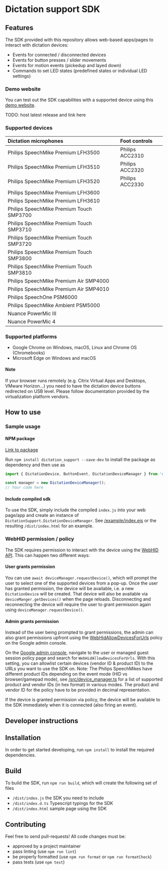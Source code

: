 #  Dictation support SDK

##  Features
The SDK provided with this repository allows web-based apps/pages to interact with dictation devices:
* Events for connected / disconnected devices
* Events for button presses / slider movements
* Events for motion events (pickedup and layed down)
* Commands to set LED states (predefined states or individual LED settings)

### Demo website
You can test out the SDK capabilities with a supported device using this [demo website](https://storage.googleapis.com/chromeos-mgmt-public-extension/dictation_support/index.html).

TODO: host latest release and link here

###  Supported devices
| Dictation microphones                    | Foot controls   |
|:-----------------------------------------|:----------------|
| Philips SpeechMike Premium LFH3500       | Philips ACC2310 |
| Philips SpeechMike Premium LFH3510       | Philips ACC2320 |
| Philips SpeechMike Premium LFH3520       | Philips ACC2330 |
| Philips SpeechMike Premium LFH3600       |                 |
| Philips SpeechMike Premium LFH3610       |                 |
| Philips SpeechMike Premium Touch SMP3700 |                 |
| Philips SpeechMike Premium Touch SMP3710 |                 |
| Philips SpeechMike Premium Touch SMP3720 |                 |
| Philips SpeechMike Premium Touch SMP3800 |                 |
| Philips SpeechMike Premium Touch SMP3810 |                 |
| Philips SpeechMike Premium Air SMP4000   |                 |
| Philips SpeechMike Premium Air SMP4010   |                 |
| Philips SpeechOne PSM6000                |                 |
| Philips SpeechMike Ambient PSM5000       |                 |
| Nuance PowerMic III                      |                 |
| Nuance PowerMic 4                        |                 |

###  Supported platforms
* Google Chrome on Windows, macOS, Linux and Chrome OS (Chromebooks)
* Microsoft Edge on Windows and macOS

#### Note
If your browser runs remotely (e.g. Citrix Virtual Apps and Desktops, VMware Horizon...) you need to have the dictation device buttons redirected on USB level. Please follow documentation provided by the virtualization platform vendors.

##  How to use

###  Sample usage

#### NPM package
[Link to package](https://www.npmjs.com/package/dictation_support)

Run `npm install dictation_support --save-dev` to install the package as dependency and then use as

```typescript
import { DictationDevice, ButtonEvent, DictationDeviceManager } from 'dictation_support';

const manager = new DictationDeviceManager();
// Your code here
```

#### Include compiled sdk
To use the SDK, simply include the compiled `index.js` into your web page/app and create an instance of `DictationSupport.DictationDeviceManager`. See [/example/index.ejs](https://github.com/GoogleChromeLabs/dictation_support/blob/main/example/index.ejs) or the resulting `/dist/index.html` for an example.

###  WebHID permission / policy
The SDK requires permission to interact with the device using the [WebHID API](https://wicg.github.io/webhid/). This can happen two different ways:

#### User grants permission
You can use `await deviceManager.requestDevice()`, which will prompt the user to select one of the supported devices from a pop-up. Once the user has granted permission, the device will be available, i.e. a new `DictationDevice` will be created. That device will also be available via `deviceManger.getDevices()` when the page reloads. Disconnecting and reconnecting the device will require the user to grant permission again using `deviceManager.requestDevice()`.

#### Admin grants permission
Instead of the user being prompted to grant permissions, the admin can also grant permissions upfront using the [WebHidAllowDevicesForUrls](https://chromeenterprise.google/policies/#WebHidAllowDevicesForUrls) policy on the Google admin console.

On the [Google admin console](https://admin.google.com), navigate to the user or managed guest session policy page and search for `WebHidAllowDevicesForUrls`. With this setting, you can allowlist certain devices (vendor ID & product ID)  to the URLs you want to use the SDK on.
Note: The Philips SpeechMikes have different product IDs depending on the event mode (HID vs browser/gamepad mode), see [/src/device_manager.ts](https://github.com/GoogleChromeLabs/dictation_support/blob/main/src/dictation_device_manager.ts) for a list of supported product and vendor IDs (in hex format) in various modes. The product and vendor ID for the policy have to be provided in decimal representation.

If the device is granted permission via policy, the device will be available to the SDK immediately when it is connected (also firing an event).

##  Developer instructions

##  Installation
In order to get started developing, run `npm install` to install the required dependencies.

##  Build
To build the SDK, run `npm run build`, which will create the following set of files
* `/dist/index.js` the SDK you need to include
* `/dist/index.d.ts` Typescript typings for the SDK
* `/dist/index.html` sample page using the SDK

## Contributing
Feel free to send pull-requests! All code changes must be:
* approved by a project maintainer
* pass linting (use `npm run lint`)
* be properly formatted (use `npm run format` or `npm run formatCheck`)
* pass tests (use `npm test`)
